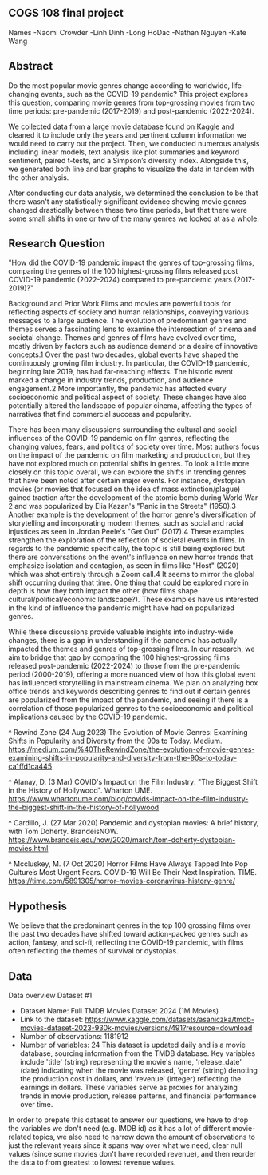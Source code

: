 ## COGS 108 final project

Names
-Naomi Crowder
-Linh Dinh
-Long HoDac
-Nathan Nguyen
-Kate Wang

## Abstract

Do the most popular movie genres change according to worldwide, life-changing events, such as the COVID-19 pandemic? This project explores this question, comparing movie genres from top-grossing movies from two time periods: pre-pandemic (2017-2019) and post-pandemic (2022-2024).

We collected data from a large movie database found on Kaggle and cleaned it to include only the years and pertinent column information we would need to carry out the project. Then, we conducted numerous analysis including linear models, text analysis like plot summaries and keyword sentiment, paired t-tests, and a Simpson’s diversity index. Alongside this, we generated both line and bar graphs to visualize the data in tandem with the other analysis.

After conducting our data analysis, we determined the conclusion to be that there wasn't any statistically significant evidence showing movie genres changed drastically between these two time periods, but that there were some small shifts in one or two of the many genres we looked at as a whole.

## Research Question
"How did the COVID-19 pandemic impact the genres of top-grossing films, comparing the genres of the 100 highest-grossing films released post COVID-19 pandemic (2022-2024) compared to pre-pandemic years (2017-2019)?"

Background and Prior Work
Films and movies are powerful tools for reflecting aspects of society and human relationships, conveying various messages to a large audience. The evolution of predominant genres and themes serves a fascinating lens to examine the intersection of cinema and societal change. Themes and genres of films have evolved over time, mostly driven by factors such as audience demand or a desire of innovative concepts.1 Over the past two decades, global events have shaped the continuously growing film industry. In particular, the COVID-19 pandemic, beginning late 2019, has had far-reaching effects. The historic event marked a change in industry trends, production, and audience engagement.2 More importantly, the pandemic has affected every socioeconomic and political aspect of society. These changes have also potentially altered the landscape of popular cinema, affecting the types of narratives that find commercial success and popularity.

There has been many discussions surrounding the cultural and social influences of the COVID-19 pandemic on film genres, reflecting the changing values, fears, and politics of society over time. Most authors focus on the impact of the pandemic on film marketing and production, but they have not explored much on potential shifts in genres. To look a little more closely on this topic overall, we can explore the shifts in trending genres that have been noted after certain major events. For instance, dystopian movies (or movies that focused on the idea of mass extinction/plague) gained traction after the development of the atomic bomb during World War 2 and was popularized by Elia Kazan's "Panic in the Streets" (1950).3 Another example is the development of the horror genre's diversification of storytelling and incorporating modern themes, such as social and racial injustices as seen in Jordan Peele's "Get Out" (2017).4 These examples strengthen the exploration of the reflection of societal events in films. In regards to the pandemic specifically, the topic is still being explored but there are conversations on the event's influence on new horror trends that emphasize isolation and contagion, as seen in films like "Host" (2020) which was shot entirely through a Zoom call.4 It seems to mirror the global shift occurring during that time. One thing that could be explored more in depth is how they both impact the other (how films shape cultural/political/economic landscape?). These examples have us interested in the kind of influence the pandemic might have had on popularized genres.

While these discussions provide valuable insights into industry-wide changes, there is a gap in understanding if the pandemic has actually impacted the themes and genres of top-grossing films. In our research, we aim to bridge that gap by comparing the 100 highest-grossing films released post-pandemic (2022-2024) to those from the pre-pandemic period (2000-2019), offering a more nuanced view of how this global event has influenced storytelling in mainstream cinema. We plan on analyzing box office trends and keywords describing genres to find out if certain genres are popularized from the impact of the pandemic, and seeing if there is a correlation of those popularized genres to the socioeconomic and political implications caused by the COVID-19 pandemic.

^ Rewind Zone (24 Aug 2023) The Evolution of Movie Genres: Examining Shifts in Popularity and Diversity from the 90s to Today. Medium. https://medium.com/%40TheRewindZone/the-evolution-of-movie-genres-examining-shifts-in-popularity-and-diversity-from-the-90s-to-today-ca1ffd1ca445

^ Alanay, D. (3 Mar) COVID's Impact on the Film Industry: "The Biggest Shift in the History of Hollywood". Wharton UME. https://www.whartonume.com/blog/covids-impact-on-the-film-industry-the-biggest-shift-in-the-history-of-hollywood

^ Cardillo, J. (27 Mar 2020) Pandemic and dystopian movies: A brief history, with Tom Doherty. BrandeisNOW. https://www.brandeis.edu/now/2020/march/tom-doherty-dystopian-movies.html

^ Mccluskey, M. (7 Oct 2020) Horror Films Have Always Tapped Into Pop Culture’s Most Urgent Fears. COVID-19 Will Be Their Next Inspiration. TIME. https://time.com/5891305/horror-movies-coronavirus-history-genre/

## Hypothesis
We believe that the predominant genres in the top 100 grossing films over the past two decades have shifted toward action-packed genres such as action, fantasy, and sci-fi, reflecting the COVID-19 pandemic, with films often reflecting the themes of survival or dystopias.

## Data
Data overview
Dataset #1
- Dataset Name: Full TMDB Movies Dataset 2024 (1M Movies)
- Link to the dataset: https://www.kaggle.com/datasets/asaniczka/tmdb-movies-dataset-2023-930k-movies/versions/491?resource=download
- Number of observations: 1181912
- Number of variables: 24
This dataset is updated daily and is a movie database, sourcing information from the TMDB database. Key variables include 'title' (string) representing the movie's name, 'release_date' (date) indicating when the movie was released, 'genre' (string) denoting the production cost in dollars, and 'revenue' (integer) reflecting the earnings in dollars. These variables serve as proxies for analyzing trends in movie production, release patterns, and financial performance over time.

In order to prepate this dataset to answer our questions, we have to drop the variables we don't need (e.g. IMDB id) as it has a lot of different movie-related topics, we also need to narrow down the amount of observations to just the relevant years since it spans way over what we need, clear null values (since some movies don't have recorded revenue), and then reorder the data to from greatest to lowest revenue values.
